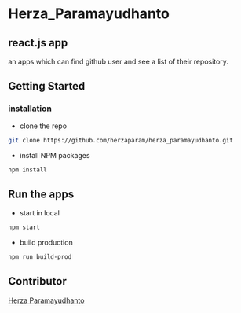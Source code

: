 # Herza_Paramayudhanto
## react.js app

an apps which can find github user and see a list of their repository.

## Getting Started
### installation
- clone the repo
```sh
git clone https://github.com/herzaparam/herza_paramayudhanto.git
```
- install NPM packages
```sh
npm install
```

## Run the apps
- start in local
```sh
npm start
```
- build production
```sh
npm run build-prod
```

## Contributor
[Herza Paramayudhanto](https://github.com/herzaparam)
